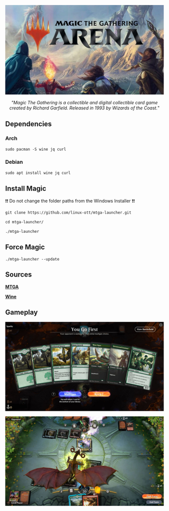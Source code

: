 
![GitHub Logo](res/magic_logo.jpg)

<p align="center"><i>"Magic The Gathering is a collectible and digital collectible card game created by Richard Garfield. Released in 1993 by Wizards of the Coast.</i>"
</p>


## Dependencies

### Arch
```
sudo pacman -S wine jq curl
```

### Debian
```
sudo apt install wine jq curl
```

## Install Magic

❗❗ Do not change the folder paths from the Windows Installer ❗❗

```
git clone https://github.com/linux-ott/mtga-launcher.git
```
```
cd mtga-launcher/
```
```
./mtga-launcher
```

## Force Magic
```
./mtga-launcher --update 
```

## Sources

**[MTGA](https://magic.wizards.com/de/mtgarena)**

**[Wine](https://github.com/Kron4ek/Wine-Builds)**



## Gameplay


![GitHub Logo](res/mtga-cards.jpg)

![GitHub Logo](res/mtga-gameplay.jpg)




